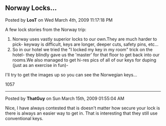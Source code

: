 ## Norway Locks...
Posted by **LosT** on Wed March 4th, 2009 11:17:18 PM

A few lock stories from the Norway trip:

  1. Norway uses vastly superior locks to our own.They are much harder to pick-
  keyway is difficult, keys are longer, deeper cuts, safety pins, etc...
  2. So in our hotel we tried the "I locked my key in my room" trick on the
  hotel- they blindly gave us the 'master' for that floor to get back into our
  rooms.We also managed to get hi-res pics of all of our keys for duping (just
  as an exercise in fun)-

I'll try to get the images up so you can see the Norwegian keys...

1057

--------------------------------------------------------------------------------

Posted by **ThatGuy** on Sun March 15th, 2009 01:55:04 AM

Nice, I have always contested that is doesn't matter how secure your lock is
there is always an easier way to get in. That is interesting that they still use
conventional keys.
